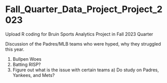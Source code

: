 # Fall_Quarter_Data_Project_Project_2023
Upload R coding for Bruin Sports Analytics Project in Fall 2023 Quarter

Discussion of the Padres/MLB teams who were hyped, why they struggled this year.

1) Bullpen Woes
2) Batting RISP?
3) Figure out what is the issue with certain teams
  a) Do study on Padres, Yankees, and Mets? 
